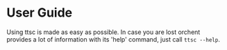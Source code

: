 # User Guide
Using ttsc is made as easy as possible. In case you are lost orchent provides a lot of
information with its 'help' command, just call `ttsc --help`.
